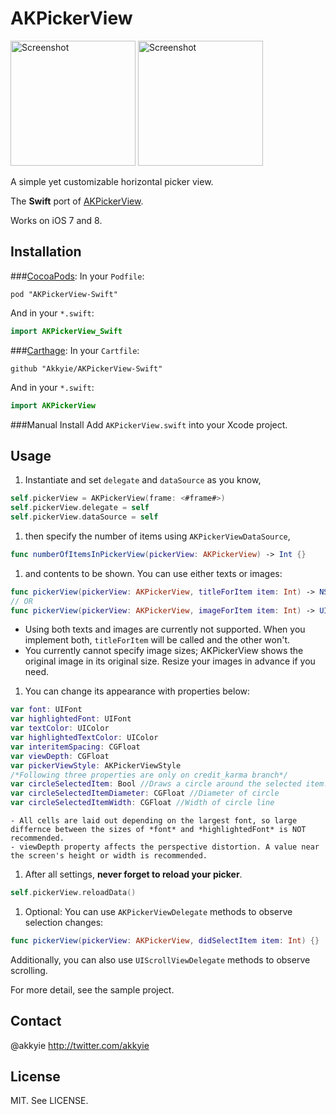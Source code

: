 AKPickerView
============

<img src="./Screenshot.gif" width="200" alt="Screenshot" />
<img src="./Screenshot2.gif" width="200" alt="Screenshot" />

A simple yet customizable horizontal picker view.

The __Swift__ port of [AKPickerView](https://github.com/Akkyie/AKPickerView).

Works on iOS 7 and 8.

Installation
------------

###[CocoaPods](http://cocoapods.org/):
In your `Podfile`:
```
pod "AKPickerView-Swift"
```
And in your `*.swift`:
```swift
import AKPickerView_Swift
```

###[Carthage](https://github.com/Carthage/Carthage):
In your `Cartfile`:
```
github "Akkyie/AKPickerView-Swift"
```
And in your `*.swift`:
```swift
import AKPickerView
```

###Manual Install
Add `AKPickerView.swift` into your Xcode project.

Usage
-----

1. Instantiate and set `delegate` and `dataSource` as you know,

  ```swift
  self.pickerView = AKPickerView(frame: <#frame#>)
  self.pickerView.delegate = self
  self.pickerView.dataSource = self
  ```

1. then specify the number of items using `AKPickerViewDataSource`,
  ```swift
  func numberOfItemsInPickerView(pickerView: AKPickerView) -> Int {}
  ```
	
1. and contents to be shown. You can use either texts or images:
  ```swift
  func pickerView(pickerView: AKPickerView, titleForItem item: Int) -> NSString {}
  // OR
  func pickerView(pickerView: AKPickerView, imageForItem item: Int) -> UIImage {}
  ```
	
  - Using both texts and images are currently not supported. When you implement both, `titleForItem` will be called and the other won't. 
  - You currently cannot specify image sizes; AKPickerView shows the original image in its original size. Resize your images in advance if you need.

1. You can change its appearance with properties below:

  ```swift
  var font: UIFont
  var highlightedFont: UIFont
  var textColor: UIColor
  var highlightedTextColor: UIColor
  var interitemSpacing: CGFloat
  var viewDepth: CGFloat
  var pickerViewStyle: AKPickerViewStyle
  /*Following three properties are only on credit_karma branch*/
  var circleSelectedItem: Bool //Draws a circle around the selected item. If True, next two properties required.
  var circleSelectedItemDiameter: CGFloat //Diameter of circle
  var circleSelectedItemWidth: CGFloat //Width of circle line
  ```
  
    - All cells are laid out depending on the largest font, so large differnce between the sizes of *font* and *highlightedFont* is NOT recommended.  
    - viewDepth property affects the perspective distortion. A value near the screen's height or width is recommended.

1. After all settings, **never forget to reload your picker**.
  ```swift
  self.pickerView.reloadData()
  ```

1. Optional: You can use `AKPickerViewDelegate` methods to observe selection changes:
  ```swift
  func pickerView(pickerView: AKPickerView, didSelectItem item: Int) {}
  ```
  Additionally, you can also use `UIScrollViewDelegate` methods to observe scrolling.

For more detail, see the sample project.

Contact
-------

@akkyie http://twitter.com/akkyie

License
-------
MIT. See LICENSE.
